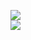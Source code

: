 [![](https://img.shields.io/badge/Made%20With-Github%20Spray-lightgrey.svg?style=for-the-badge&logo=github)](https://github.com/Annihil/github-spray#15195)  
[![](https://i.imgur.com/2DrTn0Z.gif)](https://github.com/Annihil/github-spray)